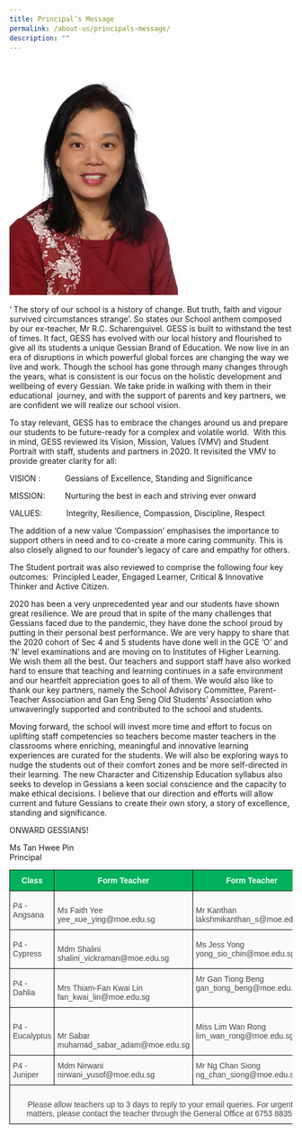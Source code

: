 ```yaml
---
title: Principal’s Message
permalink: /about-us/principals-message/
description: ""
---
```


<br>
<img src="/images/Tan-Hwee-Pin.jpeg" 
         style="width:300px"
	/>
<br>

‘ The story of our school is a history of change. But truth, faith and vigour survived circumstances strange’. So states our School anthem composed by our ex-teacher, Mr R.C. Scharenguivel. GESS is built to withstand the test of times. It fact, GESS has evolved with our local history and flourished to give all its students a unique Gessian Brand of Education. We now live in an era of disruptions in which powerful global forces are changing the way we live and work. Though the school has gone through many changes through the years, what is consistent is our focus on the holistic development and wellbeing of every Gessian. We take pride in walking with them in their educational  journey, and with the support of parents and key partners, we are confident we will realize our school vision.

To stay relevant, GESS has to embrace the changes around us and prepare our students to be future-ready for a complex and volatile world.  With this in mind, GESS reviewed its Vision, Mission, Values (VMV) and Student Portrait with staff, students and partners in 2020. It revisited the VMV to provide greater clarity for all:

VISION :           Gessians of Excellence, Standing and Significance

MISSION:         Nurturing the best in each and striving ever onward

VALUES:           Integrity, Resilience, Compassion, Discipline, Respect

The addition of a new value ‘Compassion’ emphasises the importance to support others in need and to co-create a more caring community. This is also closely aligned to our founder’s legacy of care and empathy for others.

The Student portrait was also reviewed to comprise the following four key outcomes:  Principled Leader, Engaged Learner, Critical & Innovative Thinker and Active Citizen.

2020 has been a very unprecedented year and our students have shown great resilience. We are proud that in spite of the many challenges that Gessians faced due to the pandemic, they have done the school proud by putting in their personal best performance. We are very happy to share that the 2020 cohort of Sec 4 and 5 students have done well in the GCE ‘O’ and ‘N’ level examinations and are moving on to Institutes of Higher Learning. We wish them all the best. Our teachers and support staff have also worked hard to ensure that teaching and learning continues in a safe environment and our heartfelt appreciation goes to all of them. We would also like to thank our key partners, namely the School Advisory Committee, Parent-Teacher Association and Gan Eng Seng Old Students’ Association who unwaveringly supported and contributed to the school and students.

Moving forward, the school will invest more time and effort to focus on uplifting staff competencies so teachers become master teachers in the classrooms where enriching, meaningful and innovative learning experiences are curated for the students. We will also be exploring ways to nudge the students out of their comfort zones and be more self-directed in their learning. The new Character and Citizenship Education syllabus also seeks to develop in Gessians a keen social conscience and the capacity to make ethical decisions. I believe that our direction and efforts will allow current and future Gessians to create their own story, a story of excellence, standing and significance.

ONWARD GESSIANS! <br>

Ms Tan Hwee Pin <br>
Principal

<style type="text/css">
.tg  {border-collapse:collapse;border-spacing:0;}
.tg td{border-color:black;border-style:solid;border-width:1px;font-family:Arial, sans-serif;font-size:14px;
  overflow:hidden;padding:10px 5px;word-break:normal;}
.tg th{border-color:black;border-style:solid;border-width:1px;font-family:Arial, sans-serif;font-size:14px;
  font-weight:normal;overflow:hidden;padding:10px 5px;word-break:normal;}
.tg .tg-z58b{background-color:#01B15C;color:#FFF;font-weight:bold;text-align:center;vertical-align:middle}
.tg .tg-huu4{background-color:#FAFAFA;color:#454545;text-align:left;vertical-align:middle}
.tg .tg-15z8{background-color:#FAFAFA;color:#454545;text-align:left;vertical-align:top}
.tg .tg-56tu{background-color:#FAFAFA;color:#454545;text-align:center;vertical-align:top}
</style>
<table class="tg">
<thead>
  <tr>
    <th class="tg-z58b"><span style="color:#FFF;background-color:#01B15C">Class</span></th>
    <th class="tg-z58b"><span style="color:#FFF;background-color:#01B15C">Form Teacher</span></th>
    <th class="tg-z58b"><span style="color:#FFF;background-color:#01B15C">Form Teacher</span></th>
  </tr>
</thead>
<tbody>
  <tr>
    <td class="tg-huu4"><span style="color:#454545;background-color:#FAFAFA">P4 - Angsana</span></td>
    <td class="tg-15z8"><br>Ms Faith Yee <br>yee_xue_ying@moe.edu.sg</td>
    <td class="tg-15z8"><br><span style="color:#454545">Mr Kanthan </span><br><span style="color:#454545">lakshmikanthan_s@moe.edu.sg</span></td>
  </tr>
  <tr>
    <td class="tg-huu4"><span style="color:#454545;background-color:#FAFAFA">P4 - Cypress</span></td>
    <td class="tg-15z8"><br>Mdm Shalini<br>shalini_vickraman@moe.edu.sg</td>
    <td class="tg-huu4"><span style="color:#454545;background-color:#FAFAFA">Ms Jess Yong</span><br><span style="color:#454545;background-color:#FAFAFA">yong_sio_chin@moe.edu.sg</span><br></td>
  </tr>
  <tr>
    <td class="tg-huu4"><span style="color:#454545;background-color:#FAFAFA">P4 - Dahlia</span></td>
    <td class="tg-15z8"><br>Mrs Thiam-Fan Kwai Lin<br><span style="color:#454545">fan_kwai_lin@moe.edu.sg</span><br></td>
    <td class="tg-15z8"><span style="color:#454545">Mr Gan Tiong Beng</span><br><span style="color:#454545">gan_tiong_beng@moe.edu.sg</span></td>
  </tr>
  <tr>
    <td class="tg-huu4"><span style="color:#454545;background-color:#FAFAFA">P4 - Eucalyptus</span></td>
    <td class="tg-15z8"><br><br><span style="color:#454545">Mr Sabar</span><br><span style="color:#454545">muhamad_sabar_adam@moe.edu.sg</span><br></td>
    <td class="tg-huu4"><span style="color:#454545;background-color:#FAFAFA">Miss Lim Wan Rong</span><br><span style="color:#454545;background-color:#FAFAFA">lim_wan_rong@moe.edu.sg</span><br></td>
  </tr>
  <tr>
    <td class="tg-huu4"><span style="color:#454545;background-color:#FAFAFA">P4 - Juniper </span></td>
    <td class="tg-huu4"><span style="color:#454545;background-color:#FAFAFA">Mdm Nirwani</span><br><span style="color:#454545;background-color:#FAFAFA">nirwani_yusof@moe.edu.sg</span><br></td>
    <td class="tg-huu4"><span style="color:#454545;background-color:#FAFAFA">Mr Ng Chan Siong</span><br><span style="color:#454545;background-color:#FAFAFA">ng_chan_siong@moe.edu.sg</span><br></td>
  </tr>
  <tr>
    <td class="tg-56tu" colspan="3"><br>Please allow teachers up to 3 days to reply to your email queries. For urgent matters, please contact the teacher through the General Office at 6753 8835.</td>
  </tr>
</tbody>
</table>